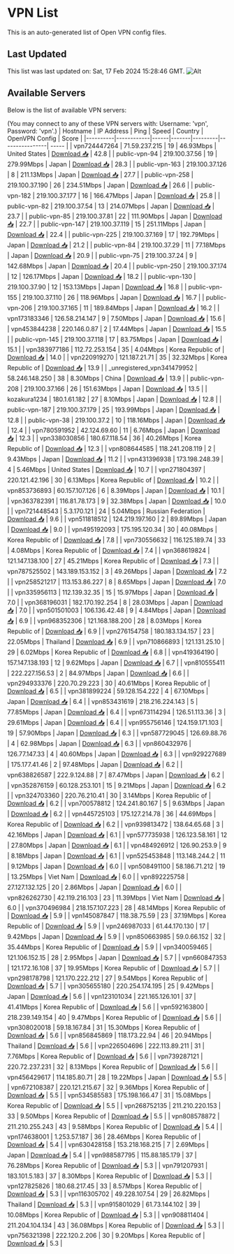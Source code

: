 # VPN List

This is an auto-generated list of Open VPN config files.

## Last Updated

This list was last updated on: Sat, 17 Feb 2024 15:28:46 GMT.
![Alt](https://repobeats.axiom.co/api/embed/186b98318ef1479477931607c1ad7d823f12451f.svg "Repobeats analytics image")

## Available Servers

Below is the list of available VPN servers:

(You may connect to any of these VPN servers with: Username: 'vpn', Password: 'vpn'.)
| Hostname | IP Address | Ping | Speed | Country | OpenVPN Config | Score |
|----------|------------|------|-------|---------|----------------| ----- |
| vpn724447264 | 71.59.237.215 | 19 | 46.93Mbps | United States | [Download 📥](./configs/server_0_US.ovpn) | 42.8 |
| public-vpn-94 | 219.100.37.56 | 19 | 279.99Mbps | Japan | [Download 📥](./configs/server_1_JP.ovpn) | 28.3 |
| public-vpn-163 | 219.100.37.126 | 8 | 211.13Mbps | Japan | [Download 📥](./configs/server_2_JP.ovpn) | 27.7 |
| public-vpn-258 | 219.100.37.190 | 26 | 234.51Mbps | Japan | [Download 📥](./configs/server_3_JP.ovpn) | 26.6 |
| public-vpn-182 | 219.100.37.177 | 16 | 166.47Mbps | Japan | [Download 📥](./configs/server_4_JP.ovpn) | 25.8 |
| public-vpn-82 | 219.100.37.54 | 13 | 214.07Mbps | Japan | [Download 📥](./configs/server_5_JP.ovpn) | 23.7 |
| public-vpn-85 | 219.100.37.81 | 22 | 111.90Mbps | Japan | [Download 📥](./configs/server_6_JP.ovpn) | 22.7 |
| public-vpn-147 | 219.100.37.119 | 15 | 251.11Mbps | Japan | [Download 📥](./configs/server_7_JP.ovpn) | 22.4 |
| public-vpn-225 | 219.100.37.169 | 17 | 192.79Mbps | Japan | [Download 📥](./configs/server_8_JP.ovpn) | 21.2 |
| public-vpn-84 | 219.100.37.29 | 11 | 77.18Mbps | Japan | [Download 📥](./configs/server_9_JP.ovpn) | 20.9 |
| public-vpn-75 | 219.100.37.24 | 9 | 142.68Mbps | Japan | [Download 📥](./configs/server_10_JP.ovpn) | 20.4 |
| public-vpn-250 | 219.100.37.174 | 12 | 126.17Mbps | Japan | [Download 📥](./configs/server_11_JP.ovpn) | 18.2 |
| public-vpn-130 | 219.100.37.90 | 12 | 153.13Mbps | Japan | [Download 📥](./configs/server_12_JP.ovpn) | 16.8 |
| public-vpn-155 | 219.100.37.110 | 26 | 118.96Mbps | Japan | [Download 📥](./configs/server_13_JP.ovpn) | 16.7 |
| public-vpn-206 | 219.100.37.165 | 11 | 189.84Mbps | Japan | [Download 📥](./configs/server_14_JP.ovpn) | 16.2 |
| vpn173183346 | 126.58.214.147 | 9 | 7.50Mbps | Japan | [Download 📥](./configs/server_15_JP.ovpn) | 15.6 |
| vpn453844238 | 220.146.0.87 | 2 | 17.44Mbps | Japan | [Download 📥](./configs/server_16_JP.ovpn) | 15.5 |
| public-vpn-145 | 219.100.37.118 | 17 | 83.75Mbps | Japan | [Download 📥](./configs/server_17_JP.ovpn) | 15.1 |
| vpn383977186 | 112.72.253.154 | 35 | 4.04Mbps | Korea Republic of | [Download 📥](./configs/server_18_KR.ovpn) | 14.0 |
| vpn220919270 | 121.187.21.71 | 35 | 32.32Mbps | Korea Republic of | [Download 📥](./configs/server_19_KR.ovpn) | 13.9 |
| _unregistered_vpn341479952 | 58.246.148.250 | 38 | 8.30Mbps | China | [Download 📥](./configs/server_20_CN.ovpn) | 13.9 |
| public-vpn-208 | 219.100.37.166 | 26 | 151.63Mbps | Japan | [Download 📥](./configs/server_21_JP.ovpn) | 13.5 |
| kozakura1234 | 180.1.61.182 | 27 | 8.10Mbps | Japan | [Download 📥](./configs/server_22_JP.ovpn) | 12.8 |
| public-vpn-187 | 219.100.37.179 | 25 | 193.99Mbps | Japan | [Download 📥](./configs/server_23_JP.ovpn) | 12.8 |
| public-vpn-38 | 219.100.37.2 | 10 | 118.16Mbps | Japan | [Download 📥](./configs/server_24_JP.ovpn) | 12.4 |
| vpn780591952 | 42.124.69.60 | 11 | 6.76Mbps | Japan | [Download 📥](./configs/server_25_JP.ovpn) | 12.3 |
| vpn338030856 | 180.67.118.54 | 36 | 40.26Mbps | Korea Republic of | [Download 📥](./configs/server_26_KR.ovpn) | 12.3 |
| vpn808644585 | 118.241.208.119 | 2 | 9.43Mbps | Japan | [Download 📥](./configs/server_27_JP.ovpn) | 11.2 |
| vpn431396938 | 173.198.248.39 | 4 | 5.46Mbps | United States | [Download 📥](./configs/server_28_US.ovpn) | 10.7 |
| vpn271804397 | 220.121.42.196 | 30 | 6.13Mbps | Korea Republic of | [Download 📥](./configs/server_29_KR.ovpn) | 10.2 |
| vpn853736893 | 60.157.107.126 | 6 | 8.39Mbps | Japan | [Download 📥](./configs/server_30_JP.ovpn) | 10.1 |
| vpn363782391 | 116.81.78.173 | 9 | 32.38Mbps | Japan | [Download 📥](./configs/server_31_JP.ovpn) | 10.0 |
| vpn721448543 | 5.3.170.121 | 24 | 5.04Mbps | Russian Federation | [Download 📥](./configs/server_32_RU.ovpn) | 9.6 |
| vpn511818512 | 124.219.197.160 | 2 | 89.89Mbps | Japan | [Download 📥](./configs/server_33_JP.ovpn) | 9.0 |
| vpn495192093 | 175.195.120.34 | 30 | 40.08Mbps | Korea Republic of | [Download 📥](./configs/server_34_KR.ovpn) | 7.8 |
| vpn730556632 | 116.125.189.74 | 33 | 4.08Mbps | Korea Republic of | [Download 📥](./configs/server_35_KR.ovpn) | 7.4 |
| vpn368619824 | 121.147.138.100 | 27 | 45.21Mbps | Korea Republic of | [Download 📥](./configs/server_36_KR.ovpn) | 7.3 |
| vpn787525502 | 143.189.153.152 | 3 | 49.26Mbps | Japan | [Download 📥](./configs/server_37_JP.ovpn) | 7.2 |
| vpn258521217 | 113.153.86.227 | 8 | 8.65Mbps | Japan | [Download 📥](./configs/server_38_JP.ovpn) | 7.0 |
| vpn335956113 | 112.139.32.35 | 15 | 15.97Mbps | Japan | [Download 📥](./configs/server_39_JP.ovpn) | 7.0 |
| vpn368196031 | 182.170.192.254 | 8 | 28.03Mbps | Japan | [Download 📥](./configs/server_40_JP.ovpn) | 7.0 |
| vpn501501003 | 106.136.42.48 | 9 | 4.84Mbps | Japan | [Download 📥](./configs/server_41_JP.ovpn) | 6.9 |
| vpn968352306 | 121.168.188.200 | 28 | 8.03Mbps | Korea Republic of | [Download 📥](./configs/server_42_KR.ovpn) | 6.9 |
| vpn276154758 | 180.183.134.157 | 23 | 22.05Mbps | Thailand | [Download 📥](./configs/server_43_TH.ovpn) | 6.9 |
| vpn710866893 | 121.131.25.10 | 29 | 6.02Mbps | Korea Republic of | [Download 📥](./configs/server_44_KR.ovpn) | 6.8 |
| vpn419364190 | 157.147.138.193 | 12 | 9.62Mbps | Japan | [Download 📥](./configs/server_45_JP.ovpn) | 6.7 |
| vpn810555411 | 222.227.156.53 | 2 | 84.97Mbps | Japan | [Download 📥](./configs/server_46_JP.ovpn) | 6.6 |
| vpn294933376 | 220.70.29.223 | 30 | 40.61Mbps | Korea Republic of | [Download 📥](./configs/server_47_KR.ovpn) | 6.5 |
| vpn381899224 | 59.128.154.222 | 4 | 67.10Mbps | Japan | [Download 📥](./configs/server_48_JP.ovpn) | 6.4 |
| vpn853431619 | 218.216.224.143 | 5 | 77.85Mbps | Japan | [Download 📥](./configs/server_49_JP.ovpn) | 6.4 |
| vpn673114294 | 126.51.113.36 | 3 | 29.61Mbps | Japan | [Download 📥](./configs/server_50_JP.ovpn) | 6.4 |
| vpn955756146 | 124.159.171.103 | 19 | 57.90Mbps | Japan | [Download 📥](./configs/server_51_JP.ovpn) | 6.3 |
| vpn587729045 | 126.69.88.76 | 4 | 62.98Mbps | Japan | [Download 📥](./configs/server_52_JP.ovpn) | 6.3 |
| vpn860432976 | 126.77.147.33 | 4 | 40.60Mbps | Japan | [Download 📥](./configs/server_53_JP.ovpn) | 6.3 |
| vpn929227689 | 175.177.41.46 | 2 | 97.48Mbps | Japan | [Download 📥](./configs/server_54_JP.ovpn) | 6.2 |
| vpn638826587 | 222.9.124.88 | 7 | 87.47Mbps | Japan | [Download 📥](./configs/server_55_JP.ovpn) | 6.2 |
| vpn352876159 | 60.128.253.101 | 15 | 9.21Mbps | Japan | [Download 📥](./configs/server_56_JP.ovpn) | 6.2 |
| vpn324703360 | 220.76.210.41 | 30 | 3.14Mbps | Korea Republic of | [Download 📥](./configs/server_57_KR.ovpn) | 6.2 |
| vpn700578812 | 124.241.80.167 | 5 | 9.63Mbps | Japan | [Download 📥](./configs/server_58_JP.ovpn) | 6.2 |
| vpn445725103 | 175.127.214.78 | 36 | 44.69Mbps | Korea Republic of | [Download 📥](./configs/server_59_KR.ovpn) | 6.2 |
| vpn939813472 | 138.64.65.68 | 3 | 42.16Mbps | Japan | [Download 📥](./configs/server_60_JP.ovpn) | 6.1 |
| vpn577735938 | 126.123.58.161 | 12 | 27.80Mbps | Japan | [Download 📥](./configs/server_61_JP.ovpn) | 6.1 |
| vpn484926912 | 126.90.253.9 | 9 | 8.18Mbps | Japan | [Download 📥](./configs/server_62_JP.ovpn) | 6.1 |
| vpn525453848 | 113.148.244.2 | 11 | 9.12Mbps | Japan | [Download 📥](./configs/server_63_JP.ovpn) | 6.0 |
| vpn508491100 | 58.186.71.212 | 19 | 13.25Mbps | Viet Nam | [Download 📥](./configs/server_64_VN.ovpn) | 6.0 |
| vpn892225758 | 27.127.132.125 | 20 | 2.86Mbps | Japan | [Download 📥](./configs/server_65_JP.ovpn) | 6.0 |
| vpn826262730 | 42.119.216.103 | 23 | 11.39Mbps | Viet Nam | [Download 📥](./configs/server_66_VN.ovpn) | 6.0 |
| vpn370496984 | 218.157.107.223 | 28 | 48.14Mbps | Korea Republic of | [Download 📥](./configs/server_67_KR.ovpn) | 5.9 |
| vpn145087847 | 118.38.75.59 | 23 | 37.19Mbps | Korea Republic of | [Download 📥](./configs/server_68_KR.ovpn) | 5.9 |
| vpn246987033 | 61.44.170.130 | 17 | 9.42Mbps | Japan | [Download 📥](./configs/server_69_JP.ovpn) | 5.9 |
| vpn850663985 | 59.0.66.152 | 32 | 35.44Mbps | Korea Republic of | [Download 📥](./configs/server_70_KR.ovpn) | 5.9 |
| vpn340059465 | 121.106.152.15 | 28 | 2.95Mbps | Japan | [Download 📥](./configs/server_71_JP.ovpn) | 5.7 |
| vpn660847353 | 121.172.16.108 | 37 | 19.95Mbps | Korea Republic of | [Download 📥](./configs/server_72_KR.ovpn) | 5.7 |
| vpn298178798 | 121.170.222.212 | 27 | 9.54Mbps | Korea Republic of | [Download 📥](./configs/server_73_KR.ovpn) | 5.7 |
| vpn305655180 | 220.254.174.195 | 25 | 9.42Mbps | Japan | [Download 📥](./configs/server_74_JP.ovpn) | 5.6 |
| vpn123101034 | 221.165.126.101 | 37 | 41.41Mbps | Korea Republic of | [Download 📥](./configs/server_75_KR.ovpn) | 5.6 |
| vpn592163800 | 218.239.149.154 | 40 | 9.47Mbps | Korea Republic of | [Download 📥](./configs/server_76_KR.ovpn) | 5.6 |
| vpn308020018 | 59.18.167.84 | 31 | 15.30Mbps | Korea Republic of | [Download 📥](./configs/server_77_KR.ovpn) | 5.6 |
| vpn856845869 | 118.173.22.94 | 46 | 20.94Mbps | Thailand | [Download 📥](./configs/server_78_TH.ovpn) | 5.6 |
| vpn226504696 | 222.113.89.211 | 31 | 7.76Mbps | Korea Republic of | [Download 📥](./configs/server_79_KR.ovpn) | 5.6 |
| vpn739287121 | 220.72.237.231 | 32 | 8.13Mbps | Korea Republic of | [Download 📥](./configs/server_80_KR.ovpn) | 5.6 |
| vpn456429617 | 114.185.80.71 | 28 | 19.22Mbps | Japan | [Download 📥](./configs/server_81_JP.ovpn) | 5.5 |
| vpn672108387 | 220.121.215.67 | 32 | 9.36Mbps | Korea Republic of | [Download 📥](./configs/server_82_KR.ovpn) | 5.5 |
| vpn534585583 | 175.198.166.47 | 31 | 15.08Mbps | Korea Republic of | [Download 📥](./configs/server_83_KR.ovpn) | 5.5 |
| vpn268752135 | 211.210.220.153 | 33 | 9.50Mbps | Korea Republic of | [Download 📥](./configs/server_84_KR.ovpn) | 5.5 |
| vpn808578872 | 211.210.255.243 | 43 | 9.58Mbps | Korea Republic of | [Download 📥](./configs/server_85_KR.ovpn) | 5.4 |
| vpn174638001 | 1.253.57.187 | 36 | 28.46Mbps | Korea Republic of | [Download 📥](./configs/server_86_KR.ovpn) | 5.4 |
| vpn630428158 | 153.218.168.215 | 7 | 2.69Mbps | Japan | [Download 📥](./configs/server_87_JP.ovpn) | 5.4 |
| vpn988587795 | 115.88.185.179 | 37 | 76.28Mbps | Korea Republic of | [Download 📥](./configs/server_88_KR.ovpn) | 5.3 |
| vpn791207931 | 183.101.5.183 | 37 | 8.30Mbps | Korea Republic of | [Download 📥](./configs/server_89_KR.ovpn) | 5.3 |
| vpn127825826 | 180.68.217.45 | 33 | 8.57Mbps | Korea Republic of | [Download 📥](./configs/server_90_KR.ovpn) | 5.3 |
| vpn116305702 | 49.228.107.54 | 29 | 26.82Mbps | Thailand | [Download 📥](./configs/server_91_TH.ovpn) | 5.3 |
| vpn915801029 | 61.73.144.102 | 39 | 10.08Mbps | Korea Republic of | [Download 📥](./configs/server_92_KR.ovpn) | 5.3 |
| vpn908811404 | 211.204.104.134 | 43 | 36.08Mbps | Korea Republic of | [Download 📥](./configs/server_93_KR.ovpn) | 5.3 |
| vpn756321398 | 222.120.2.206 | 30 | 9.20Mbps | Korea Republic of | [Download 📥](./configs/server_94_KR.ovpn) | 5.3 |
